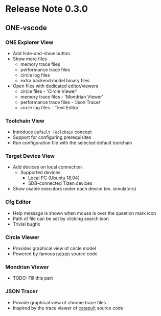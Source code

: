 # Release Note 0.3.0

## ONE-vscode

### ONE Explorer View

- Add hide-and-show button
- Show more files
  - memory trace files
  - performance trace files
  - circle log files
  - extra backend model binary files
- Open files with dedicated editor/viewers
  - circle files - 'Circle Viewer'
  - memory trace files - 'Mondrian Viewer'
  - performance trace files - 'Json Tracer'
  - circle log files - 'Text Editor'

### Toolchain View

- Introduce `Default Toolchain` concept
- Support for configuring prerequisites
- Run configuration file with the selected default toolchain

### Target Device View

- Add devices on local connection
  - Supported devices
    - Local PC (Ubuntu 18.04)
    - SDB-connected Tizen devices
- Show usable executors under each device (ex. simulators)

### Cfg Editor

- Help message is shown when mouse is over the question mark icon
- Path of file can be set by clicking search icon
- Trivial bugfix

### Circle Viewer

- Provides graphical view of circle model
- Powered by famous [netron](https://github.com/lutzroeder/netron) source code

### Mondrian Viewer

- TODO: Fill this part

### JSON Tracer

- Provide graphical view of chrome trace files
- Inspired by the trace viewer of [catapult](https://chromium.googlesource.com/catapult) source code
